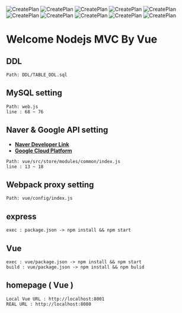 ![CreatePlan](https://img.shields.io/badge/nodejs-12.x-green)
![CreatePlan](https://img.shields.io/badge/npm-6.x-blue)
![CreatePlan](https://img.shields.io/badge/express-4.x-brightgreen)
![CreatePlan](https://img.shields.io/badge/mysql-2.x-blueviolet)
![CreatePlan](https://img.shields.io/badge/ejs-3.x-9cf)
![CreatePlan](https://img.shields.io/badge/socket.io-2.x-ff69b4)
![CreatePlan](https://img.shields.io/badge/webpack-3.x-red)
![CreatePlan](https://img.shields.io/badge/vue-2.x-orange)
![CreatePlan](https://img.shields.io/badge/vuex-3.x-yellow)
![CreatePlan](https://img.shields.io/badge/vue--router-3.x-lightgrey)

Welcome Nodejs MVC By Vue
============


DDL
------------
```
Path: DDL/TABLE_DDL.sql
```

MySQL setting
------------
```
Path: web.js
line : 68 ~ 76
```

Naver & Google API setting
------------
- __[Naver Developer Link](https://developers.naver.com/main)__
- __[Google Cloud Platform](https://console.cloud.google.com/home/dashboard)__
```
Path: vue/src/store/modules/common/index.js
line : 13 ~ 18
```

Webpack proxy setting
------------
```
Path: vue/config/index.js
```

express
------------
```
exec : package.json -> npm install && npm start
```

Vue
------------
```
exec : vue/package.json -> npm install && npm start
build : vue/package.json -> npm install && npm bulid 
```

homepage ( Vue )
------------
```
Local Vue URL : http://localhost:8001
REAL URL : http://localhost:8080 
```
